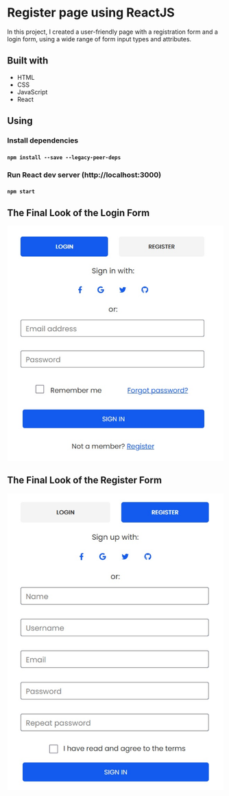 # Register page using ReactJS

In this project, I created a user-friendly page with a registration form and a login form, using a wide range of form input types and attributes.

## Built with
* HTML
* CSS
* JavaScript
* React

## Using

### Install dependencies

#### `npm install --save --legacy-peer-deps`

### Run React dev server (http://localhost:3000)

#### `npm start`

## The Final Look of the Login Form
![FinalLookLogin](docs/FinalLooklogin.jpg)

## The Final Look of the Register Form
![FinalLookRegister](docs/FinalLookRegister.jpg)